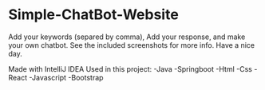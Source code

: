 # Simple-ChatBot-Website
Add your keywords (separed by comma), Add your response, and make your own chatbot.
See the included screenshots for more info.
Have a nice day.


Made with IntelliJ IDEA
Used in this project:
-Java
-Springboot
-Html
-Css
-React
-Javascript
-Bootstrap
